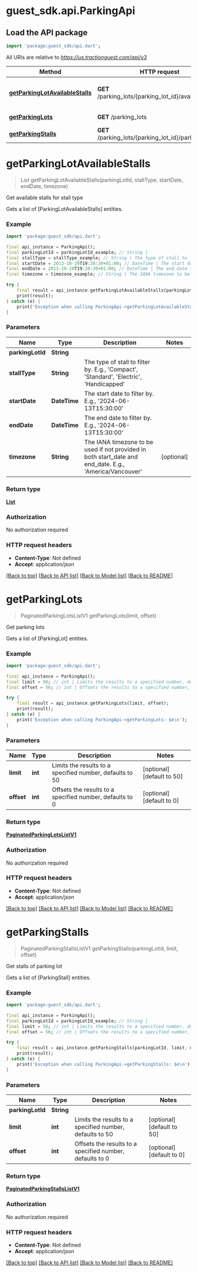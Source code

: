 # guest_sdk.api.ParkingApi

## Load the API package
```dart
import 'package:guest_sdk/api.dart';
```

All URIs are relative to *https://us.tractionguest.com/api/v3*

Method | HTTP request | Description
------------- | ------------- | -------------
[**getParkingLotAvailableStalls**](ParkingApi.md#getparkinglotavailablestalls) | **GET** /parking_lots/{parking_lot_id}/available_stalls | Get available stalls for stall type
[**getParkingLots**](ParkingApi.md#getparkinglots) | **GET** /parking_lots | Get parking lots
[**getParkingStalls**](ParkingApi.md#getparkingstalls) | **GET** /parking_lots/{parking_lot_id}/parking_stalls | Get stalls of parking lot


# **getParkingLotAvailableStalls**
> List<ParkingLotAvailableStallsV1> getParkingLotAvailableStalls(parkingLotId, stallType, startDate, endDate, timezone)

Get available stalls for stall type

Gets a list of [ParkingLotAvailableStalls] entities.

### Example
```dart
import 'package:guest_sdk/api.dart';

final api_instance = ParkingApi();
final parkingLotId = parkingLotId_example; // String | 
final stallType = stallType_example; // String | The type of stall to filter by. E.g., 'Compact', 'Standard', 'Electric', 'Handicapped'
final startDate = 2013-10-20T19:20:30+01:00; // DateTime | The start date to filter by. E.g., '2024-06-13T15:30:00'
final endDate = 2013-10-20T19:20:30+01:00; // DateTime | The end date to filter by. E.g., '2024-06-13T15:30:00'
final timezone = timezone_example; // String | The IANA timezone to be used if not provided in both start_date and end_date. E.g., 'America/Vancouver'

try {
    final result = api_instance.getParkingLotAvailableStalls(parkingLotId, stallType, startDate, endDate, timezone);
    print(result);
} catch (e) {
    print('Exception when calling ParkingApi->getParkingLotAvailableStalls: $e\n');
}
```

### Parameters

Name | Type | Description  | Notes
------------- | ------------- | ------------- | -------------
 **parkingLotId** | **String**|  | 
 **stallType** | **String**| The type of stall to filter by. E.g., 'Compact', 'Standard', 'Electric', 'Handicapped' | 
 **startDate** | **DateTime**| The start date to filter by. E.g., '2024-06-13T15:30:00' | 
 **endDate** | **DateTime**| The end date to filter by. E.g., '2024-06-13T15:30:00' | 
 **timezone** | **String**| The IANA timezone to be used if not provided in both start_date and end_date. E.g., 'America/Vancouver' | [optional] 

### Return type

[**List<ParkingLotAvailableStallsV1>**](ParkingLotAvailableStallsV1.md)

### Authorization

No authorization required

### HTTP request headers

 - **Content-Type**: Not defined
 - **Accept**: application/json

[[Back to top]](#) [[Back to API list]](../README.md#documentation-for-api-endpoints) [[Back to Model list]](../README.md#documentation-for-models) [[Back to README]](../README.md)

# **getParkingLots**
> PaginatedParkingLotsListV1 getParkingLots(limit, offset)

Get parking lots

Gets a list of [ParkingLot] entities.

### Example
```dart
import 'package:guest_sdk/api.dart';

final api_instance = ParkingApi();
final limit = 56; // int | Limits the results to a specified number, defaults to 50
final offset = 56; // int | Offsets the results to a specified number, defaults to 0

try {
    final result = api_instance.getParkingLots(limit, offset);
    print(result);
} catch (e) {
    print('Exception when calling ParkingApi->getParkingLots: $e\n');
}
```

### Parameters

Name | Type | Description  | Notes
------------- | ------------- | ------------- | -------------
 **limit** | **int**| Limits the results to a specified number, defaults to 50 | [optional] [default to 50]
 **offset** | **int**| Offsets the results to a specified number, defaults to 0 | [optional] [default to 0]

### Return type

[**PaginatedParkingLotsListV1**](PaginatedParkingLotsListV1.md)

### Authorization

No authorization required

### HTTP request headers

 - **Content-Type**: Not defined
 - **Accept**: application/json

[[Back to top]](#) [[Back to API list]](../README.md#documentation-for-api-endpoints) [[Back to Model list]](../README.md#documentation-for-models) [[Back to README]](../README.md)

# **getParkingStalls**
> PaginatedParkingStallsListV1 getParkingStalls(parkingLotId, limit, offset)

Get stalls of parking lot

Gets a list of [ParkingStall] entities.

### Example
```dart
import 'package:guest_sdk/api.dart';

final api_instance = ParkingApi();
final parkingLotId = parkingLotId_example; // String | 
final limit = 56; // int | Limits the results to a specified number, defaults to 50
final offset = 56; // int | Offsets the results to a specified number, defaults to 0

try {
    final result = api_instance.getParkingStalls(parkingLotId, limit, offset);
    print(result);
} catch (e) {
    print('Exception when calling ParkingApi->getParkingStalls: $e\n');
}
```

### Parameters

Name | Type | Description  | Notes
------------- | ------------- | ------------- | -------------
 **parkingLotId** | **String**|  | 
 **limit** | **int**| Limits the results to a specified number, defaults to 50 | [optional] [default to 50]
 **offset** | **int**| Offsets the results to a specified number, defaults to 0 | [optional] [default to 0]

### Return type

[**PaginatedParkingStallsListV1**](PaginatedParkingStallsListV1.md)

### Authorization

No authorization required

### HTTP request headers

 - **Content-Type**: Not defined
 - **Accept**: application/json

[[Back to top]](#) [[Back to API list]](../README.md#documentation-for-api-endpoints) [[Back to Model list]](../README.md#documentation-for-models) [[Back to README]](../README.md)

